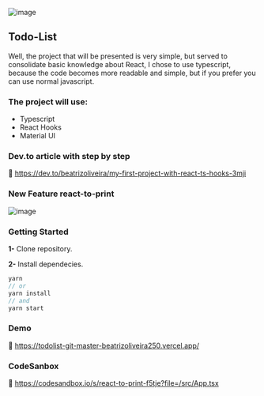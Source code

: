 ![image](https://user-images.githubusercontent.com/65451957/133009423-0dd2527e-96a3-4308-a402-7b513b4b7884.png)

## Todo-List
Well, the project that will be presented is very simple, but served to consolidate basic knowledge about React, I chose to use typescript, because the code becomes more readable and simple, but if you prefer you can use normal javascript.

### The project will use:

- Typescript
- React Hooks
- Material UI

### Dev.to article with step by step
🔗 https://dev.to/beatrizoliveira/my-first-project-with-react-ts-hooks-3mji

### New Feature react-to-print
![image](https://user-images.githubusercontent.com/65451957/133009303-393635bd-0c71-4de1-ac50-51ce0d53f75e.png)

### Getting Started
**1-** Clone repository.

**2-** Install dependecies.
```js
yarn
// or
yarn install
// and
yarn start
```

### Demo
🔗 https://todolist-git-master-beatrizoliveira250.vercel.app/

### CodeSanbox
🔗 https://codesandbox.io/s/react-to-print-f5tje?file=/src/App.tsx
